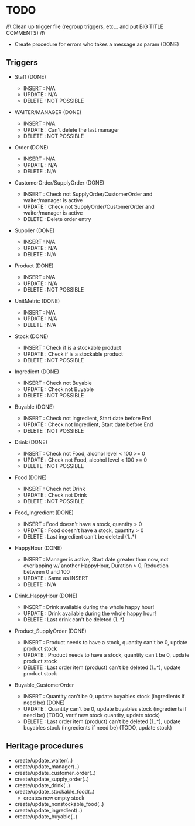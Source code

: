 # TODO
/!\ Clean up trigger file (regroup triggers, etc... and put BIG TITLE COMMENTS) /!\
* Create procedure for errors who takes a message as param (DONE)

## Triggers
* Staff (DONE)
    * INSERT : N/A
    * UPDATE : N/A
    * DELETE : NOT POSSIBLE
    
* WAITER/MANAGER (DONE)
    * INSERT : N/A 
    * UPDATE : Can't delete the last manager 
    * DELETE : NOT POSSIBLE

* Order (DONE)
    * INSERT : N/A
    * UPDATE : N/A
    * DELETE : N/A

* CustomerOrder/SupplyOrder (DONE)
    * INSERT : Check not SupplyOrder/CustomerOrder and waiter/manager is active
    * UPDATE : Check not SupplyOrder/CustomerOrder and waiter/manager is active
    * DELETE : Delete order entry

* Supplier (DONE)
    * INSERT : N/A
    * UPDATE : N/A
    * DELETE : N/A

* Product (DONE)
    * INSERT : N/A
    * UPDATE : N/A
    * DELETE : NOT POSSIBLE

* UnitMetric (DONE)
    * INSERT : N/A
    * UPDATE : N/A
    * DELETE : N/A

* Stock (DONE)
    * INSERT : Check if is a stockable product
    * UPDATE : Check if is a stockable product
    * DELETE : NOT POSSIBLE

* Ingredient (DONE)
    * INSERT : Check not Buyable
    * UPDATE : Check not Buyable
    * DELETE : NOT POSSIBLE

* Buyable (DONE)
    * INSERT : Check not Ingredient, Start date before End
    * UPDATE : Check not Ingredient, Start date before End
    * DELETE : NOT POSSIBLE

* Drink (DONE)
    * INSERT : Check not Food, alcohol level < 100 >= 0
    * UPDATE : Check not Food, alcohol level < 100 >= 0
    * DELETE : NOT POSSIBLE

* Food (DONE)
    * INSERT : Check not Drink
    * UPDATE : Check not Drink
    * DELETE : NOT POSSIBLE

* Food_Ingredient (DONE)
    * INSERT : Food doesn't have a stock, quantity > 0
    * UPDATE : Food doesn't have a stock, quantity > 0
    * DELETE : Last ingredient can't be deleted (1..*)

* HappyHour (DONE)
    * INSERT : Manager is active, Start date greater than now, not overlapping w/ another HappyHour, Duration > 0, Reduction between 0 and 100
    * UPDATE : Same as INSERT
    * DELETE : N/A

* Drink_HappyHour (DONE)
    * INSERT : Drink available during the whole happy hour!
    * UPDATE : Drink available during the whole happy hour!
    * DELETE : Last drink can't be deleted (1..*)

* Product_SupplyOrder (DONE)
    * INSERT : Product needs to have a stock, quantity can't be 0, update product stock
    * UPDATE : Product needs to have a stock, quantity can't be 0, update product stock
    * DELETE : Last order item (product) can't be deleted (1..*), update product stock

* Buyable_CustomerOrder
    * INSERT : Quantity can't be 0, update buyables stock (ingredients if need be) (DONE)
    * UPDATE : Quantity can't be 0, update buyables stock (ingredients if need be) (TODO, verif new stock quantity, update stock)
    * DELETE : Last order item (product) can't be deleted (1..*), update buyables stock (ingredients if need be) (TODO, update stock)

## Heritage procedures
* create/update_waiter(..)
* create/update_manager(..)
* create/update_customer_order(..)
* create/update_supply_order(..)
* create/update_drink(..)
* create/update_stockable_food(..)
    * creates new empty stock
* create/update_nonstockable_food(..)
* create/update_ingredient(..)
* create/update_buyable(..)
